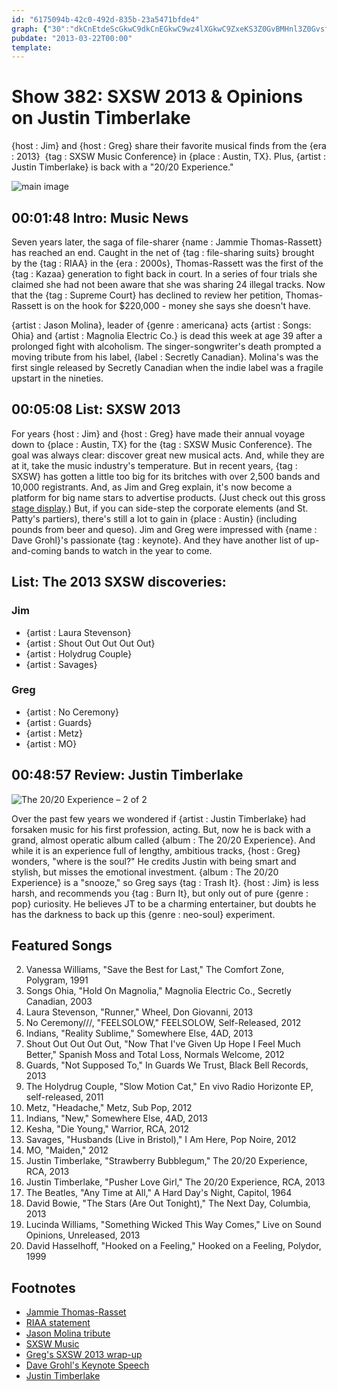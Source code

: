 ```yaml
---
id: "6175094b-42c0-492d-835b-23a5471bfde4"
graph: {"30":"dkCnEtdeScGkwC9dkCnEGkwC9wz4lXGkwC9ZxeKS3Z0GvBMHnl3Z0GvsfSK03Z0GvOHlvxMbzi5OHlvxMbzi5sfSK0","8K":"F0pJqFjmkRBIQNSF0pJqBIQNSt8RKRq5tbRt8RKR","29L":"KUZMFl95oSBQsAMl95oSgMit6l95oS"}
pubdate: "2013-03-22T00:00"
template: 
---
```






# Show 382: SXSW 2013 & Opinions on Justin Timberlake

{host : Jim} and {host : Greg} share their favorite musical finds from the {era : 2013}  {tag : SXSW Music Conference} in {place : Austin, TX}. Plus, {artist : Justin Timberlake} is back with a "20/20 Experience."

![main image](https://static.soundopinions.org/images/2013/sxsw.jpg)



## 00:01:48 Intro: Music News

Seven years later, the saga of file-sharer {name : Jammie Thomas-Rassett} has reached an end. Caught in the net of {tag : file-sharing suits} brought by the {tag : RIAA} in the {era : 2000s}, Thomas-Rassett was the first of the {tag : Kazaa} generation to fight back in court. In a series of four trials she claimed she had not been aware that she was sharing 24 illegal tracks. Now that the {tag : Supreme Court} has declined to review her petition, Thomas-Rassett is on the hook for $220,000 - money she says she doesn't have.

{artist : Jason Molina}, leader of {genre : americana} acts {artist : Songs: Ohia} and {artist : Magnolia Electric Co.} is dead this week at age 39 after a prolonged fight with alcoholism. The singer-songwriter's death prompted a moving tribute from his label, {label : Secretly Canadian}. Molina's was the first single released by Secretly Canadian when the indie label was a fragile upstart in the nineties.



## 00:05:08 List: SXSW 2013

For years {host : Jim} and {host : Greg} have made their annual voyage down to {place : Austin, TX} for the {tag : SXSW Music Conference}. The goal was always clear: discover great new musical acts. And, while they are at it, take the music industry's temperature. But in recent years, {tag : SXSW} has gotten a little too big for its britches with over 2,500 bands and 10,000 registrants. And, as Jim and Greg explain, it's now become a platform for big name stars to advertise products. (Just check out this gross [stage display](http://www.adweek.com/adfreak/doritos-builds-tweet-powered-sxsw-stage-thats-more-awesome-acts-it-147760).) But, if you can side-step the corporate elements (and St. Patty's partiers), there's still a lot to gain in {place : Austin} (including pounds from beer and queso). Jim and Greg were impressed with {name : Dave Grohl}'s passionate {tag : keynote}. And they have another list of up-and-coming bands to watch in the year to come.



## List: The 2013 SXSW discoveries:


### Jim

- {artist : Laura Stevenson}
- {artist : Shout Out Out Out Out}
- {artist : Holydrug Couple}
- {artist : Savages}


### Greg

- {artist : No Ceremony}
- {artist : Guards}
- {artist : Metz}
- {artist : MO}



## 00:48:57 Review: Justin Timberlake

![The 20/20 Experience – 2 of 2](https://static.soundopinions.org/assets/382/29L0.jpg)

Over the past few years we wondered if {artist : Justin Timberlake} had forsaken music for his first profession, acting. But, now he is back with a grand, almost operatic album called {album : The 20/20 Experience}. And while it is an experience full of lengthy, ambitious tracks, {host : Greg} wonders, "where is the soul?" He credits Justin with being smart and stylish, but misses the emotional investment. {album : The 20/20 Experience} is a "snooze," so Greg says {tag : Trash It}. {host : Jim} is less harsh, and recommends you {tag : Burn It}, but only out of pure {genre : pop} curiosity. He believes JT to be a charming entertainer, but doubts he has the darkness to back up this {genre : neo-soul} experiment.



## Featured Songs

2. Vanessa Williams, "Save the Best for Last," The Comfort Zone, Polygram, 1991
3. Songs Ohia, "Hold On Magnolia," Magnolia Electric Co., Secretly Canadian, 2003
4. Laura Stevenson, "Runner," Wheel, Don Giovanni, 2013
5. No Ceremony///, "FEELSOLOW," FEELSOLOW, Self-Released, 2012
6. Indians, "Reality Sublime," Somewhere Else, 4AD, 2013
7. Shout Out Out Out Out, "Now That I've Given Up Hope I Feel Much Better," Spanish Moss and Total Loss, Normals Welcome, 2012
8. Guards, "Not Supposed To," In Guards We Trust, Black Bell Records, 2013
9. The Holydrug Couple, "Slow Motion Cat," En vivo Radio Horizonte EP, self-released, 2011
10. Metz, "Headache," Metz, Sub Pop, 2012
11. Indians, "New," Somewhere Else, 4AD, 2013
12. Kesha, "Die Young," Warrior, RCA, 2012
13. Savages, "Husbands (Live in Bristol)," I Am Here, Pop Noire, 2012
14. MO, "Maiden," 2012
15. Justin Timberlake, "Strawberry Bubblegum," The 20/20 Experience, RCA, 2013
16. Justin Timberlake, "Pusher Love Girl," The 20/20 Experience, RCA, 2013
17. The Beatles, "Any Time at All," A Hard Day's Night, Capitol, 1964
18. David Bowie, "The Stars (Are Out Tonight)," The Next Day, Columbia, 2013
19. Lucinda Williams, "Something Wicked This Way Comes," Live on Sound Opinions, Unreleased, 2013
20. David Hasselhoff, "Hooked on a Feeling," Hooked on a Feeling, Polydor, 1999



## Footnotes

- [Jammie Thomas-Rasset](http://www.wired.com/2013/03/scotus-jammie-thomas-rasset/)
- [RIAA statement](http://www.riaa.com/newsitem.php?content_selector=newsandviews&news_month_filter=11&news_year_filter=2010&id=057E43FB-CA99-8074-479B-60D3D9629585)
- [Jason Molina tribute](http://secretlycanadian.com/blog/2013/03/jason-molina-of-songs-ohia-and-magnolia-electric-co-passed-away-saturday/)
- [SXSW Music](http://sxsw.com/music)
- [Greg's SXSW 2013 wrap-up](http://www.chicagotribune.com/entertainment/music/turnitup/chi-sxsw-2013-wrap-up-20130317,0,7237586.column)
- [Dave Grohl's Keynote Speech](http://www.npr.org/event/music/173331505/dave-grohls-sxsw-2013-keynote-speech)
- [Justin Timberlake](http://justintimberlake.com/)